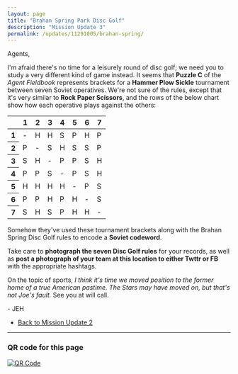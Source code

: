 ```yaml
---
layout: page
title: "Brahan Spring Park Disc Golf"
description: "Mission Update 3"
permalink: /updates/11291005/brahan-spring/
---
```


Agents,

I'm afraid there's no time for a leisurely round of disc golf;
we need you to study a very different kind of game instead.
It seems that **Puzzle C** of the *Agent Fieldbook* represents
brackets for a **Hammer Plow Sickle** tournament between seven Soviet
operatives. We're not sure of the rules, except that it's very similar
to **Rock Paper Scissors**, and the rows of the below chart show how
each operative plays against the others:

<div class="table-wrapper">
  <table>
    <thead>
      <tr>
        <th></th>
        <th>1</th>
        <th>2</th>
        <th>3</th>
        <th>4</th>
        <th>5</th>
        <th>6</th>
        <th>7</th>
      </tr>
    </thead>
    <tbody>
      <tr>
        <th>1</th>
        <td>-</td>
        <td>H</td>
        <td>H</td>
        <td>S</td>
        <td>P</td>
        <td>H</td>
        <td>P</td>
      </tr>
      <tr>
        <th>2</th>
        <td>P</td>
        <td>-</td>
        <td>S</td>
        <td>H</td>
        <td>S</td>
        <td>S</td>
        <td>P</td>
      </tr>
      <tr>
        <th>3</th>
        <td>S</td>
        <td>H</td>
        <td>-</td>
        <td>P</td>
        <td>P</td>
        <td>S</td>
        <td>H</td>
      </tr>
      <tr>
        <th>4</th>
        <td>P</td>
        <td>P</td>
        <td>S</td>
        <td>-</td>
        <td>P</td>
        <td>S</td>
        <td>H</td>
      </tr>
      <tr>
        <th>5</th>
        <td>H</td>
        <td>H</td>
        <td>H</td>
        <td>H</td>
        <td>-</td>
        <td>P</td>
        <td>S</td>
      </tr>
      <tr>
        <th>6</th>
        <td>P</td>
        <td>P</td>
        <td>H</td>
        <td>P</td>
        <td>H</td>
        <td>-</td>
        <td>S</td>
      </tr>
      <tr>
        <th>7</th>
        <td>S</td>
        <td>H</td>
        <td>S</td>
        <td>P</td>
        <td>H</td>
        <td>H</td>
        <td>-</td>
      </tr>
    </tbody>
  </table>
</div>

Somehow they've used these tournament brackets along with the Brahan
Spring Disc Golf rules to encode a **Soviet codeword**.

Take care to **photograph the seven Disc Golf rules** for your records,
as well as **post a photograph of your team at this location to either
Twttr or FB** with the appropriate hashtags.

On the topic of sports, *I think it's time we moved position to the
former home of a true American pastime. The Stars may have moved on,
but that's not Joe's fault.* See you at will call.

\- JEH

* [Back to Mission Update 2](/updates/89001283/lowe-mill/)

---

### QR code for this page

[![QR Code][qrcode]][qrcode]

[qrcode]: https://api.qrserver.com/v1/create-qr-code/?size=300x300&data=http://ephunt16.clontz.org/updates/11291005/brahan-spring/
